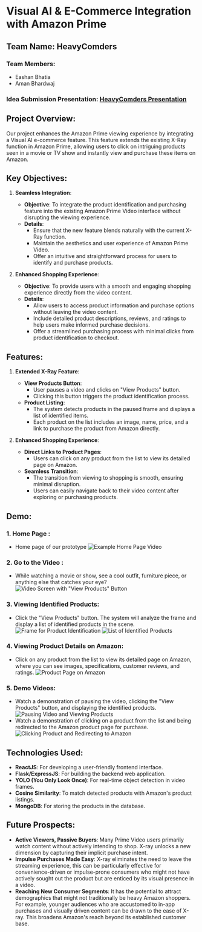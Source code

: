 # Visual AI & E-Commerce Integration with Amazon Prime

## Team Name: HeavyComders
### Team Members:
- Eashan Bhatia
- Aman Bhardwaj

### Idea Submission Presentation: [HeavyComders Presentation](https://drive.google.com/file/d/1CSnzxC1jnVE1mqxHUcMpwTZ83e2NjVmb/view?usp=sharing)

## Project Overview:
Our project enhances the Amazon Prime viewing experience by integrating a Visual AI e-commerce feature. This feature extends the existing X-Ray function in Amazon Prime, allowing users to click on intriguing products seen in a movie or TV show and instantly view and purchase these items on Amazon.



## Key Objectives:
1. **Seamless Integration**:
   - **Objective**: To integrate the product identification and purchasing feature into the existing Amazon Prime Video interface without disrupting the viewing experience.
   - **Details**:
     - Ensure that the new feature blends naturally with the current X-Ray function.
     - Maintain the aesthetics and user experience of Amazon Prime Video.
     - Offer an intuitive and straightforward process for users to identify and purchase products.

2. **Enhanced Shopping Experience**:
   - **Objective**: To provide users with a smooth and engaging shopping experience directly from the video content.
   - **Details**:
     - Allow users to access product information and purchase options without leaving the video content.
     - Include detailed product descriptions, reviews, and ratings to help users make informed purchase decisions.
     - Offer a streamlined purchasing process with minimal clicks from product identification to checkout.

## Features:
1. **Extended X-Ray Feature**:
   - **View Products Button**:
     - User pauses a video and clicks on "View Products" button.
     - Clicking this button triggers the product identification process.
   - **Product Listing**:
     - The system detects products in the paused frame and displays a list of identified items.
     - Each product on the list includes an image, name, price, and a link to purchase the product from Amazon directly.

2. **Enhanced Shopping Experience**:
   - **Direct Links to Product Pages**:
     - Users can click on any product from the list to view its detailed page on Amazon.
   - **Seamless Transition**:
     - The transition from viewing to shopping is smooth, ensuring minimal disruption.
     - Users can easily navigate back to their video content after exploring or purchasing products.


## Demo:

### 1. Home Page :
- Home page of our prototype
 ![Example Home Page Video](./client/public/images/image.png)

### 2. Go to the Video :
- While watching a movie or show, see a cool outfit, furniture piece, or anything else that catches your eye?
 ![Video Screen with "View Products" Button](./client/public/images/video.png)

### 3. Viewing Identified Products:
- Click the "View Products" button. The system will analyze the frame and display a list of identified products in the scene.
 ![Frame for Product Identification](./client/public/images/frame.png)
 ![List of Identified Products](./client/public/images/products.png)

### 4. Viewing Product Details on Amazon:
- Click on any product from the list to view its detailed page on Amazon, where you can see images, specifications, customer reviews, and ratings.
 ![Product Page on Amazon](./client/public/images/amazon.png)

### 5. Demo Videos:
- Watch a demonstration of pausing the video, clicking the "View Products" button, and displaying the identified products.
   ![Pausing Video and Viewing Products](https://github.com/eashanbhatia/HeavyComders/blob/main/client/public/videos/first.gif)
- Watch a demonstration of clicking on a product from the list and being redirected to the Amazon product page for purchase.
   ![Clicking Product and Redirecting to Amazon](https://github.com/eashanbhatia/HeavyComders/blob/main/client/public/videos/second.gif)


## Technologies Used:
- **ReactJS**: For developing a user-friendly frontend interface.
- **Flask/ExpressJS**: For building the backend web application.
- **YOLO (You Only Look Once)**: For real-time object detection in video frames.
- **Cosine Similarity**: To match detected products with Amazon's product listings.
- **MongoDB**: For storing the products in the database.

## Future Prospects:
- **Active Viewers, Passive Buyers**: Many Prime Video users primarily watch content without actively intending to shop. X-ray unlocks a new dimension by capturing their implicit purchase intent.
- **Impulse Purchases Made Easy**: X-ray eliminates the need to leave the streaming experience, this can be particularly effective for convenience-driven or impulse-prone consumers who might not have actively sought out the product but are enticed by its visual presence in a video.
- **Reaching New Consumer Segments**: It has the potential to attract demographics that might not traditionally be heavy Amazon shoppers. For example, younger audiences who are accustomed to in-app purchases and visually driven content can be drawn to the ease of X-ray. This broadens Amazon's reach beyond its established customer base.

